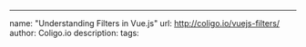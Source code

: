 ---
name: "Understanding Filters in Vue.js"
url: http://coligo.io/vuejs-filters/
author: Coligo.io
description: 
tags: